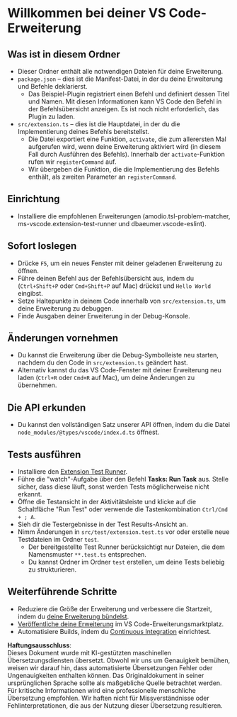 # Willkommen bei deiner VS Code-Erweiterung

## Was ist in diesem Ordner

* Dieser Ordner enthält alle notwendigen Dateien für deine Erweiterung.
* `package.json` – dies ist die Manifest-Datei, in der du deine Erweiterung und Befehle deklarierst.
  * Das Beispiel-Plugin registriert einen Befehl und definiert dessen Titel und Namen. Mit diesen Informationen kann VS Code den Befehl in der Befehlsübersicht anzeigen. Es ist noch nicht erforderlich, das Plugin zu laden.
* `src/extension.ts` – dies ist die Hauptdatei, in der du die Implementierung deines Befehls bereitstellst.
  * Die Datei exportiert eine Funktion, `activate`, die zum allerersten Mal aufgerufen wird, wenn deine Erweiterung aktiviert wird (in diesem Fall durch Ausführen des Befehls). Innerhalb der `activate`-Funktion rufen wir `registerCommand` auf.
  * Wir übergeben die Funktion, die die Implementierung des Befehls enthält, als zweiten Parameter an `registerCommand`.

## Einrichtung

* Installiere die empfohlenen Erweiterungen (amodio.tsl-problem-matcher, ms-vscode.extension-test-runner und dbaeumer.vscode-eslint).

## Sofort loslegen

* Drücke `F5`, um ein neues Fenster mit deiner geladenen Erweiterung zu öffnen.
* Führe deinen Befehl aus der Befehlsübersicht aus, indem du (`Ctrl+Shift+P` oder `Cmd+Shift+P` auf Mac) drückst und `Hello World` eingibst.
* Setze Haltepunkte in deinem Code innerhalb von `src/extension.ts`, um deine Erweiterung zu debuggen.
* Finde Ausgaben deiner Erweiterung in der Debug-Konsole.

## Änderungen vornehmen

* Du kannst die Erweiterung über die Debug-Symbolleiste neu starten, nachdem du den Code in `src/extension.ts` geändert hast.
* Alternativ kannst du das VS Code-Fenster mit deiner Erweiterung neu laden (`Ctrl+R` oder `Cmd+R` auf Mac), um deine Änderungen zu übernehmen.

## Die API erkunden

* Du kannst den vollständigen Satz unserer API öffnen, indem du die Datei `node_modules/@types/vscode/index.d.ts` öffnest.

## Tests ausführen

* Installiere den [Extension Test Runner](https://marketplace.visualstudio.com/items?itemName=ms-vscode.extension-test-runner).
* Führe die "watch"-Aufgabe über den Befehl **Tasks: Run Task** aus. Stelle sicher, dass diese läuft, sonst werden Tests möglicherweise nicht erkannt.
* Öffne die Testansicht in der Aktivitätsleiste und klicke auf die Schaltfläche "Run Test" oder verwende die Tastenkombination `Ctrl/Cmd + ; A`.
* Sieh dir die Testergebnisse in der Test Results-Ansicht an.
* Nimm Änderungen in `src/test/extension.test.ts` vor oder erstelle neue Testdateien im Ordner `test`.
  * Der bereitgestellte Test Runner berücksichtigt nur Dateien, die dem Namensmuster `**.test.ts` entsprechen.
  * Du kannst Ordner im Ordner `test` erstellen, um deine Tests beliebig zu strukturieren.

## Weiterführende Schritte

* Reduziere die Größe der Erweiterung und verbessere die Startzeit, indem du [deine Erweiterung bündelst](https://code.visualstudio.com/api/working-with-extensions/bundling-extension).
* [Veröffentliche deine Erweiterung](https://code.visualstudio.com/api/working-with-extensions/publishing-extension) im VS Code-Erweiterungsmarktplatz.
* Automatisiere Builds, indem du [Continuous Integration](https://code.visualstudio.com/api/working-with-extensions/continuous-integration) einrichtest.

**Haftungsausschluss**:  
Dieses Dokument wurde mit KI-gestützten maschinellen Übersetzungsdiensten übersetzt. Obwohl wir uns um Genauigkeit bemühen, weisen wir darauf hin, dass automatisierte Übersetzungen Fehler oder Ungenauigkeiten enthalten können. Das Originaldokument in seiner ursprünglichen Sprache sollte als maßgebliche Quelle betrachtet werden. Für kritische Informationen wird eine professionelle menschliche Übersetzung empfohlen. Wir haften nicht für Missverständnisse oder Fehlinterpretationen, die aus der Nutzung dieser Übersetzung resultieren.